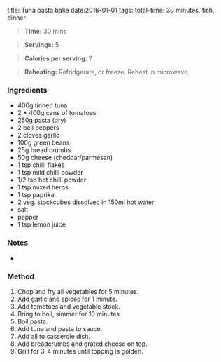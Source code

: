 title: Tuna pasta bake 
date:2016-01-01
tags: total-time: 30 minutes, fish, dinner 

> **Time:** 30 mins

> **Servings:** 5

> **Calories per serving:** ?

> **Reheating:** Refridgerate, or freeze. Reheat in microwave.

### Ingredients

* 400g tinned tuna
* 2 * 400g cans of tomatoes
* 250g pasta (dry)
* 2 bell peppers
* 2 cloves garlic
* 100g green beans
* 25g bread crumbs
* 50g cheese (cheddar/parmesan)
* 1 tsp chilli flakes
* 1 tsp mild chilli powder
* 1/2 tsp hot chilli powder
* 1 tsp mixed herbs 
* 1 tsp paprika
* 2 veg. stockcubes dissolved in 150ml hot water
* salt
* pepper
* 1 tsp lemon juice
 

### Notes

* 

### Method

1. Chop and fry all vegetables for 5 minutes.
2. Add garlic and spices for 1 minute.
3. Add tomotoes and vegetable stock.
4. Bring to boil, simmer for 10 minutes.
5. Boil pasta.
6. Add tuna and pasta to sauce.
7. Add all to casserole dish.
8. Add breadcrumbs and grated cheese on top.
9. Grill for 3-4 minutes until topping is golden.
